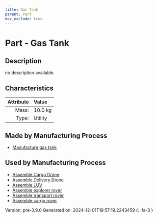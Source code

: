```yaml
---
title: Gas Tank
parent: Part
nav_exclude: true
---
```

# Part - Gas Tank

## Description
no description available.

## Characteristics

| Attribute      | Value |
|--------:|:------|
|Mass:|10.0 kg|
|Type:|Utility|

## Made by Manufacturing Process

- [Manufacture gas tank](../process/manufacture-gas-tank.html)

## Used by Manufacturing Process

- [Assemble Cargo Drone](../process/assemble-cargo-drone.html)
- [Assemble Delivery Drone](../process/assemble-delivery-drone.html)
- [Assemble LUV](../process/assemble-luv.html)
- [Assemble explorer rover](../process/assemble-explorer-rover.html)
- [Assemble transport rover](../process/assemble-transport-rover.html)
- [Assemble cargo rover](../process/assemble-cargo-rover.html)


Version: pre-3.9.0 Generated on: 2024-12-01T19:57:19.2243459
{: .fs-3 }

